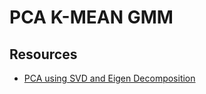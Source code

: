 # PCA K-MEAN GMM

## Resources

* [PCA using SVD and Eigen Decomposition](https://plot.ly/ipython-notebooks/principal-component-analysis/)